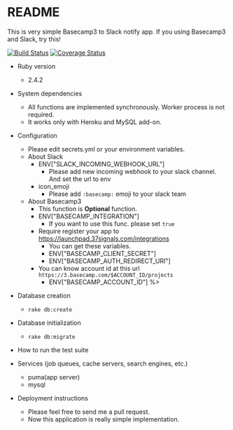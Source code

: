 # README
This is very simple Basecamp3 to Slack notify app.
If you using Basecamp3 and Slack, try this!

[![Build Status](https://travis-ci.org/sideci/basecamp3_slack_notify.svg?branch=master)](https://travis-ci.org/sideci/basecamp3_slack_notify)
[![Coverage Status](https://coveralls.io/repos/github/sideci/basecamp3_slack_notify/badge.svg?branch=)](https://coveralls.io/github/sideci/basecamp3_slack_notify?branch=)

* Ruby version
  * 2.4.2
* System dependencies
  * All functions are implemented synchronously. Worker process is not required.
  * It works only with Heroku and MySQL add-on.
* Configuration
  * Please edit secrets.yml or your environment variables.
  * About Slack
    * ENV["SLACK_INCOMING_WEBHOOK_URL"]
      * Please add new incoming webhook to your slack channel. And set the url to env
    * icon_emoji
      * Please add `:basecamp:` emoji to your slack team
  * About Basecamp3
    * This function is **Optional** function.
    * ENV["BASECAMP_INTEGRATION"]
      * If you want to use this func. please set `true`
    * Require register your app to https://launchpad.37signals.com/integrations
      * You can get these variables.
      * ENV["BASECAMP_CLIENT_SECRET"]
      * ENV["BASECAMP_AUTH_REDIRECT_URI"]
    * You can know account id at this url `https://3.basecamp.com/$ACCOUNT_ID/projects`
      * ENV["BASECAMP_ACCOUNT_ID"] %>
* Database creation
  * `rake db:create`
* Database initialization
  * `rake db:migrate`
* How to run the test suite

* Services (job queues, cache servers, search engines, etc.)
  * puma(app server)
  * mysql
* Deployment instructions
  * Please feel free to send me a pull request.
  * Now this application is really simple implementation.
